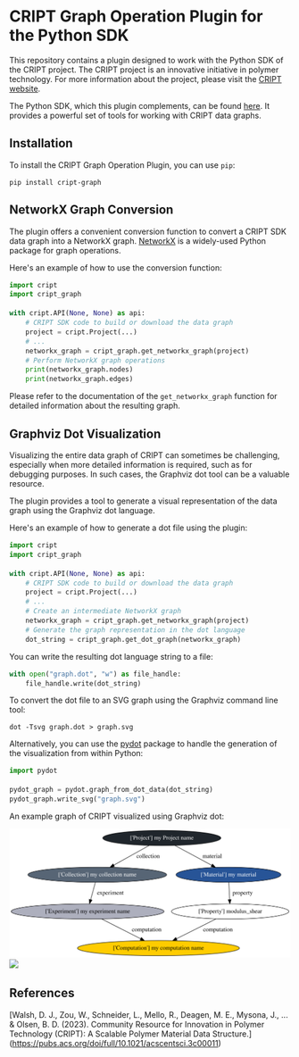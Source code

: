# CRIPT Graph Operation Plugin for the Python SDK

This repository contains a plugin designed to work with the Python SDK of the CRIPT project. The CRIPT project is an innovative initiative in polymer technology. For more information about the project, please visit the [CRIPT website](https://criptapp.org/).

The Python SDK, which this plugin complements, can be found [here](https://github.com/C-Accel-CRIPT/Python-SDK). It provides a powerful set of tools for working with CRIPT data graphs.

## Installation

To install the CRIPT Graph Operation Plugin, you can use `pip`:

```shell
pip install cript-graph
```

## NetworkX Graph Conversion

The plugin offers a convenient conversion function to convert a CRIPT SDK data graph into a NetworkX graph. [NetworkX](https://networkx.org/) is a widely-used Python package for graph operations.

Here's an example of how to use the conversion function:

```python
import cript
import cript_graph

with cript.API(None, None) as api:
    # CRIPT SDK code to build or download the data graph
    project = cript.Project(...)
    # ...
    networkx_graph = cript_graph.get_networkx_graph(project)
    # Perform NetworkX graph operations
    print(networkx_graph.nodes)
    print(networkx_graph.edges)
```

Please refer to the documentation of the `get_networkx_graph` function for detailed information about the resulting graph.

## Graphviz Dot Visualization

Visualizing the entire data graph of CRIPT can sometimes be challenging, especially when more detailed information is required, such as for debugging purposes. In such cases, the Graphviz dot tool can be a valuable resource.

The plugin provides a tool to generate a visual representation of the data graph using the Graphviz dot language.

Here's an example of how to generate a dot file using the plugin:

```python
import cript
import cript_graph

with cript.API(None, None) as api:
    # CRIPT SDK code to build or download the data graph
    project = cript.Project(...)
    # ...
    # Create an intermediate NetworkX graph
    networkx_graph = cript_graph.get_networkx_graph(project)
    # Generate the graph representation in the dot language
    dot_string = cript_graph.get_dot_graph(networkx_graph)
```

You can write the resulting dot language string to a file:

```python
with open("graph.dot", "w") as file_handle:
    file_handle.write(dot_string)
```

To convert the dot file to an SVG graph using the Graphviz command line tool:

```shell
dot -Tsvg graph.dot > graph.svg
```

Alternatively, you can use the [pydot](https://github.com/pydot/pydot) package to handle the generation of the visualization from within Python:

```python
import pydot

pydot_graph = pydot.graph_from_dot_data(dot_string)
pydot_graph.write_svg("graph.svg")
```

An example graph of CRIPT visualized using Graphviz dot:

![Example Graph of CRIPT visualized via Graphviz dot](assets/graph.svg)
<img src="assests/graph.svg">

## References

[Walsh, D. J., Zou, W., Schneider, L., Mello, R., Deagen, M. E., Mysona, J., ... & Olsen, B. D. (2023). Community Resource for Innovation in Polymer Technology (CRIPT): A Scalable Polymer Material Data Structure.] (https://pubs.acs.org/doi/full/10.1021/acscentsci.3c00011)
